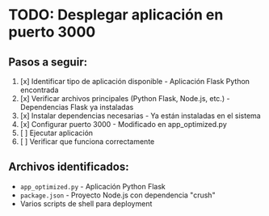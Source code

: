 # TODO: Desplegar aplicación en puerto 3000

## Pasos a seguir:

1. [x] Identificar tipo de aplicación disponible - Aplicación Flask Python encontrada
2. [x] Verificar archivos principales (Python Flask, Node.js, etc.) - Dependencias Flask ya instaladas
3. [x] Instalar dependencias necesarias - Ya están instaladas en el sistema
4. [x] Configurar puerto 3000 - Modificado en app_optimized.py
5. [ ] Ejecutar aplicación
6. [ ] Verificar que funciona correctamente

## Archivos identificados:
- `app_optimized.py` - Aplicación Python Flask
- `package.json` - Proyecto Node.js con dependencia "crush"
- Varios scripts de shell para deployment
